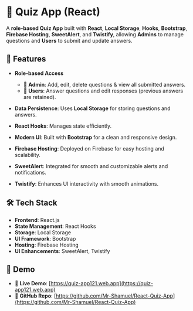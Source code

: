 # 📝 **Quiz App (React)**  

A **role-based Quiz App** built with **React**, **Local Storage**, **Hooks**, **Bootstrap**, **Firebase Hosting**, **SweetAlert**, and **Twistify**, allowing **Admins** to manage questions and **Users** to submit and update answers.

## 🚀 **Features**

- **Role-based Access**
  - 🔹 **Admin**: Add, edit, delete questions & view all submitted answers.
  - 🔹 **Users**: Answer questions and edit responses (previous answers are retained).
  
- **Data Persistence**: Uses **Local Storage** for storing questions and answers.
- **React Hooks**: Manages state efficiently.
- **Modern UI**: Built with **Bootstrap** for a clean and responsive design.
- **Firebase Hosting**: Deployed on Firebase for easy hosting and scalability.
- **SweetAlert**: Integrated for smooth and customizable alerts and notifications.
- **Twistify**: Enhances UI interactivity with smooth animations.

## 🛠️ **Tech Stack**

- **Frontend**: React.js
- **State Management**: React Hooks
- **Storage**: Local Storage
- **UI Framework**: Bootstrap
- **Hosting**: Firebase Hosting
- **UI Enhancements**: SweetAlert, Twistify

## 🎥 **Demo**

- 🚀 **Live Demo**: [https://quiz-app121.web.app](https://quiz-app121.web.app)
- 📂 **GitHub Repo**: [https://github.com/Mr-Shamuel/React-Quiz-App](https://github.com/Mr-Shamuel/React-Quiz-App)
